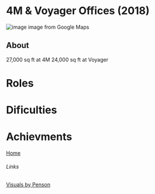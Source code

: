# 4M & Voyager Offices (2018)


![image](https://user-images.githubusercontent.com/4409144/151149155-de823dd6-2b35-45ed-ac06-6fc80f395f2b.png)
image from Google Maps

## About

27,000 sq ft at 4M
24,000 sq ft at Voyager

# Roles

# Dificulties

# Achievments

[Home](../index.md)

###### Links

[Visuals by Penson](https://penson.co/en/works/4m-voyager-workspace-the-hut-group)
